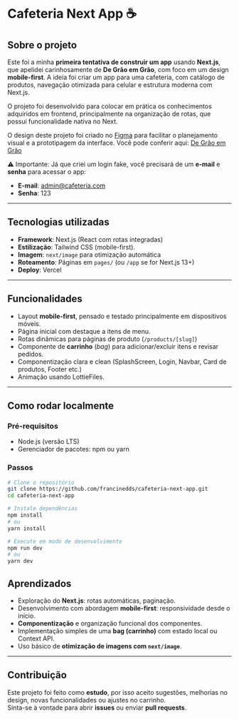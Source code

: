 # Cafeteria Next App ☕️

## Sobre o projeto

Este foi a minha **primeira tentativa de construir um app** usando **Next.js**, que apelidei carinhosamente de **De Grão em Grão**, com foco em um design **mobile-first**. A ideia foi criar um app para uma cafeteria, com catálogo de produtos, navegação otimizada para celular e estrutura moderna com Next.js.

O projeto foi desenvolvido para colocar em prática os conhecimentos adquiridos em frontend, principalmente na organização de rotas, que possui funcionalidade nativa no Next.

O design deste projeto foi criado no [Figma](https://figma.com) para facilitar o planejamento visual e a prototipagem da interface. Você pode conferir aqui:
[De Grão em Grão](https://www.figma.com/design/MtcIuvXV0domcp5Hv303UD/Coffee-App?node-id=0-1&p=f&t=Wrm8mOqSHKuUocoE-0)

⚠️ Importante:
Já que criei um login fake, você precisará de um **e-mail** e **senha** para acessar o app:
- **E-mail**: admin@cafeteria.com
- **Senha**: 123

---

## Tecnologias utilizadas

- **Framework**: Next.js (React com rotas integradas)
- **Estilização**: Tailwind CSS (mobile-first).
- **Imagem**: `next/image` para otimização automática
- **Roteamento**: Páginas em `pages/` (ou `/app` se for Next.js 13+)
- **Deploy**: Vercel

---

## Funcionalidades

- Layout **mobile-first**, pensado e testado principalmente em dispositivos móveis.
- Página inicial com destaque a itens de menu.
- Rotas dinâmicas para páginas de produto (`/products/[slug]`)
- Componente de **carrinho** (*bag*) para adicionar/excluir itens e revisar pedidos.
- Componentização clara e clean (SplashScreen, Login, Navbar, Card de produtos, Footer etc.)
- Animação usando LottieFiles.

---

## Como rodar localmente

### Pré-requisitos

- Node.js (versão LTS)
- Gerenciador de pacotes: npm ou yarn

### Passos

```bash
# Clone o repositório
git clone https://github.com/francinedds/cafeteria-next-app.git
cd cafeteria-next-app

# Instale dependências
npm install
# ou
yarn install

# Execute em modo de desenvolvimento
npm run dev
# ou
yarn dev
```

## Aprendizados

- Exploração do **Next.js**: rotas automáticas, paginação.
- Desenvolvimento com abordagem **mobile-first**: responsividade desde o início.
- **Componentização** e organização funcional dos componentes.
- Implementação simples de uma **bag (carrinho)** com estado local ou Context API.
- Uso básico de **otimização de imagens com `next/image`**.

---

## Contribuição

Este projeto foi feito como **estudo**, por isso aceito sugestões, melhorias no design, novas funcionalidades ou ajustes no carrinho.  
Sinta-se à vontade para abrir **issues** ou enviar **pull requests**.


